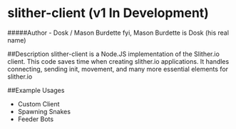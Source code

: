 # slither-client (v1 In Development)
#####Author - Dosk / Mason Burdette
fyi, Mason Burdette is Dosk (his real name)

##Description
slither-client is a Node.JS implementation of the Slither.io client.  This code saves time when creating slither.io applications. It handles connecting, sending init, movement, and many more essential elements for slither.io

##Example Usages
- Custom Client
- Spawning Snakes
- Feeder Bots
